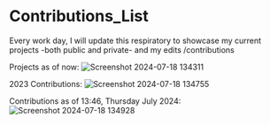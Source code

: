 # Contributions_List
Every work day, I will update this respiratory to showcase my current projects -both public and private- and my edits /contributions


Projects as of now:
![Screenshot 2024-07-18 134311](https://github.com/user-attachments/assets/7db64b4a-15d3-42cb-a39a-3cf52e24fa88)








2023 Contributions:
![Screenshot 2024-07-18 134755](https://github.com/user-attachments/assets/9f514012-daf3-4ba5-b226-bfb878c51186)








Contributions as of 13:46, Thursday July 2024:
![Screenshot 2024-07-18 134928](https://github.com/user-attachments/assets/662f8c54-4da0-4a16-81f9-5c05a2cebfb2)
